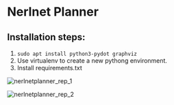 # Nerlnet Planner

## Installation steps:  

1. ```sudo apt install python3-pydot graphviz```  
2. Use virtualenv to create a new pythong environment.
3. Install requirements.txt

![nerlnetplanner_rep_1](https://github.com/leondavi/NErlNet/assets/18975070/6fd1ad3e-ce01-419a-96f2-1bd142d1eeac)  
  

![nerlnetplanner_rep_2](https://github.com/leondavi/NErlNet/assets/18975070/6f9e5ee7-25fe-483b-ae32-0a306dd754d5)
